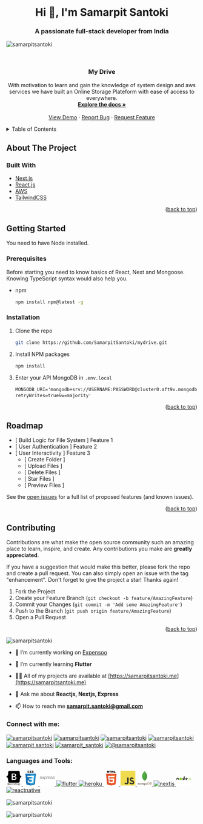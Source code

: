 <div id="top"></div>
<h1 align="center">Hi 👋, I'm Samarpit Santoki</h1>
<h3 align="center">A passionate full-stack developer from India</h3>

<p align="left"> <img src="https://komarev.com/ghpvc/?username=samarpitsantoki&label=Profile%20views&color=0e75b6&style=flat" alt="samarpitsantoki" /> </p>

<!-- PROJECT LOGO -->
<br />
<div align="center">
  

<h3 align="center">My Drive</h3>

  <p align="center">
    With motivation to learn and gain the knowledge of system design and aws services we have built an Online Storage Plateform with ease of access to everywhere.
    <br />
    <a href="https://github.com/SamarpitSantoki/mydrive"><strong>Explore the docs »</strong></a>
    <br />
    <br />
    <a href="https://mydrive-mu.vercel.app/">View Demo</a>
    ·
    <a href="https://github.com/SamarpitSantoki/mydrive/issues">Report Bug</a>
    ·
    <a href="https://github.com/SamarpitSantoki/mydrive/issues">Request Feature</a>
  </p>
</div>

<!-- TABLE OF CONTENTS -->
<details>
  <summary>Table of Contents</summary>
  <ol>
    <li>
      <a href="#about-the-project">About The Project</a>
      <ul>
        <li><a href="#built-with">Built With</a></li>
      </ul>
    </li>
    <li>
      <a href="#getting-started">Getting Started</a>
      <ul>
        <li><a href="#prerequisites">Prerequisites</a></li>
        <li><a href="#installation">Installation</a></li>
      </ul>
    </li>
    <li><a href="#usage">Usage</a></li>
    <li><a href="#roadmap">Roadmap</a></li>
    <li><a href="#contributing">Contributing</a></li>
    <li><a href="#license">License</a></li>
    <li><a href="#contact">Contact</a></li>
    <li><a href="#acknowledgments">Acknowledgments</a></li>
  </ol>
</details>

<!-- ABOUT THE PROJECT -->

## About The Project

<!-- [![Product Name Screen Shot][product-screenshot]](https://medi-care2-0.vercel.app/) -->
<!-- 
<p align="right">(<a href="#top">back to top</a>)</p> -->

### Built With

- [Next.js](https://nextjs.org/)
- [React.js](https://reactjs.org/)
- [AWS](https://aws.amazon.com/)
- [TailwindCSS](https://tailwindcss.com/)

<p align="right">(<a href="#top">back to top</a>)</p>

<!-- GETTING STARTED -->

## Getting Started

You need to have Node installed.

### Prerequisites

Before starting you need to know basics of React, Next and Mongoose. Knowing TypeScript syntax would also help you.

- npm
  ```sh
  npm install npm@latest -g
  ```

### Installation

1. Clone the repo
   ```sh
   git clone https://github.com/SamarpitSantoki/mydrive.git
   ```
2. Install NPM packages
   ```sh
   npm install
   ```
3. Enter your API MongoDB in `.env.local`
   ```env
   MONGODB_URI='mongodb+srv://USERNAME:PASSWORD@cluster0.aft9v.mongodb.net/DBNAME?retryWrites=true&w=majority'
   ```

<p align="right">(<a href="#top">back to top</a>)</p>

<!-- ROADMAP -->

## Roadmap

- [ Build Logic for File System ] Feature 1
- [ User Authentication ] Feature 2
- [ User Interactivity ] Feature 3
  - [ Create Folder ]
  - [ Upload Files ]
  - [ Delete Files ]
  - [ Star Files ]
  - [ Preview Files ]

See the [open issues](https://github.com/SamarpitSantoki/mydrive/issues) for a full list of proposed features (and known issues).

<p align="right">(<a href="#top">back to top</a>)</p>

<!-- CONTRIBUTING -->

## Contributing

Contributions are what make the open source community such an amazing place to learn, inspire, and create. Any contributions you make are **greatly appreciated**.

If you have a suggestion that would make this better, please fork the repo and create a pull request. You can also simply open an issue with the tag "enhancement".
Don't forget to give the project a star! Thanks again!

1. Fork the Project
2. Create your Feature Branch (`git checkout -b feature/AmazingFeature`)
3. Commit your Changes (`git commit -m 'Add some AmazingFeature'`)
4. Push to the Branch (`git push origin feature/AmazingFeature`)
5. Open a Pull Request

<p align="right">(<a href="#top">back to top</a>)</p>

<!-- CONTACT -->

<p align="left"> <img src="https://komarev.com/ghpvc/?username=samarpitsantoki&label=Profile%20views&color=0e75b6&style=flat" alt="samarpitsantoki" /> </p>

- 🔭 I’m currently working on [Expensoo](https://github.com/SamarpitSantoki/expensoo)

- 🌱 I’m currently learning **Flutter**

- 👨‍💻 All of my projects are available at [https://samarpitsantoki.me](https://samarpitsantoki.me)

- 💬 Ask me about **Reactjs, Nextjs, Express**

- 📫 How to reach me **samarpit.santoki@gmail.com**

<h3 align="left">Connect with me:</h3>
<p align="left">
<a href="https://codepen.io/samarpitsantoki" target="blank"><img align="center" src="https://raw.githubusercontent.com/rahuldkjain/github-profile-readme-generator/master/src/images/icons/Social/codepen.svg" alt="samarpitsantoki" height="30" width="40" /></a>
<a href="https://dev.to/samarpitsantoki" target="blank"><img align="center" src="https://raw.githubusercontent.com/rahuldkjain/github-profile-readme-generator/master/src/images/icons/Social/devto.svg" alt="samarpitsantoki" height="30" width="40" /></a>
<a href="https://twitter.com/samarpitsantoki" target="blank"><img align="center" src="https://raw.githubusercontent.com/rahuldkjain/github-profile-readme-generator/master/src/images/icons/Social/twitter.svg" alt="samarpitsantoki" height="30" width="40" /></a>
<a href="https://linkedin.com/in/samarpitsantoki" target="blank"><img align="center" src="https://raw.githubusercontent.com/rahuldkjain/github-profile-readme-generator/master/src/images/icons/Social/linked-in-alt.svg" alt="samarpitsantoki" height="30" width="40" /></a>
<a href="https://fb.com/samarpit santoki" target="blank"><img align="center" src="https://raw.githubusercontent.com/rahuldkjain/github-profile-readme-generator/master/src/images/icons/Social/facebook.svg" alt="samarpit santoki" height="30" width="40" /></a>
<a href="https://instagram.com/samarpit_santoki" target="blank"><img align="center" src="https://raw.githubusercontent.com/rahuldkjain/github-profile-readme-generator/master/src/images/icons/Social/instagram.svg" alt="samarpit_santoki" height="30" width="40" /></a>
<a href="https://medium.com/@samarpitsantoki" target="blank"><img align="center" src="https://raw.githubusercontent.com/rahuldkjain/github-profile-readme-generator/master/src/images/icons/Social/medium.svg" alt="@samarpitsantoki" height="30" width="40" /></a>
</p>

<h3 align="left">Languages and Tools:</h3>
<p align="left"> <a href="https://getbootstrap.com" target="_blank" rel="noreferrer"> <img src="https://raw.githubusercontent.com/devicons/devicon/master/icons/bootstrap/bootstrap-plain-wordmark.svg" alt="bootstrap" width="40" height="40"/> </a> <a href="https://www.w3schools.com/css/" target="_blank" rel="noreferrer"> <img src="https://raw.githubusercontent.com/devicons/devicon/master/icons/css3/css3-original-wordmark.svg" alt="css3" width="40" height="40"/> </a> <a href="https://expressjs.com" target="_blank" rel="noreferrer"> <img src="https://raw.githubusercontent.com/devicons/devicon/master/icons/express/express-original-wordmark.svg" alt="express" width="40" height="40"/> </a> <a href="https://flutter.dev" target="_blank" rel="noreferrer"> <img src="https://www.vectorlogo.zone/logos/flutterio/flutterio-icon.svg" alt="flutter" width="40" height="40"/> </a> <a href="https://heroku.com" target="_blank" rel="noreferrer"> <img src="https://www.vectorlogo.zone/logos/heroku/heroku-icon.svg" alt="heroku" width="40" height="40"/> </a> <a href="https://www.w3.org/html/" target="_blank" rel="noreferrer"> <img src="https://raw.githubusercontent.com/devicons/devicon/master/icons/html5/html5-original-wordmark.svg" alt="html5" width="40" height="40"/> </a> <a href="https://developer.mozilla.org/en-US/docs/Web/JavaScript" target="_blank" rel="noreferrer"> <img src="https://raw.githubusercontent.com/devicons/devicon/master/icons/javascript/javascript-original.svg" alt="javascript" width="40" height="40"/> </a> <a href="https://www.mongodb.com/" target="_blank" rel="noreferrer"> <img src="https://raw.githubusercontent.com/devicons/devicon/master/icons/mongodb/mongodb-original-wordmark.svg" alt="mongodb" width="40" height="40"/> </a> <a href="https://nextjs.org/" target="_blank" rel="noreferrer"> <img src="https://cdn.worldvectorlogo.com/logos/nextjs-2.svg" alt="nextjs" width="40" height="40"/> </a> <a href="https://nodejs.org" target="_blank" rel="noreferrer"> <img src="https://raw.githubusercontent.com/devicons/devicon/master/icons/nodejs/nodejs-original-wordmark.svg" alt="nodejs" width="40" height="40"/> </a> <a href="https://reactnative.dev/" target="_blank" rel="noreferrer"> <img src="https://reactnative.dev/img/header_logo.svg" alt="reactnative" width="40" height="40"/> </a> </p>

<p><img align="center" src="https://github-readme-stats.vercel.app/api/top-langs?username=samarpitsantoki&show_icons=true&locale=en&layout=compact" alt="samarpitsantoki" /></p>

<p><img align="center" src="https://github-readme-streak-stats.herokuapp.com/?user=samarpitsantoki&" alt="samarpitsantoki" /></p>

[contributors-shield]: https://img.shields.io/github/contributors/SamarpitSantoki/MediCare2.0.svg?style=for-the-badge
[contributors-url]: https://github.com/SamarpitSantoki/MediCare2.0/graphs/contributors
[forks-shield]: https://img.shields.io/github/forks/SamarpitSantoki/MediCare2.0.svg?style=for-the-badge
[forks-url]: https://github.com/SamarpitSantoki/MediCare2.0/network/members
[stars-shield]: https://img.shields.io/github/stars/SamarpitSantoki/MediCare2.0.svg?style=for-the-badge
[stars-url]: https://github.com/SamarpitSantoki/MediCare2.0/stargazers
[issues-shield]: https://img.shields.io/github/issues/SamarpitSantoki/MediCare2.0.svg?style=for-the-badge
[issues-url]: https://github.com/SamarpitSantoki/MediCare2.0/issues
[license-shield]: https://img.shields.io/github/license/SamarpitSantoki/MediCare2.0.svg?style=for-the-badge
[license-url]: https://github.com/SamarpitSantoki/MediCare2.0/blob/master/LICENSE.txt
[linkedin-shield]: https://img.shields.io/badge/-LinkedIn-black.svg?style=for-the-badge&logo=linkedin&colorB=555
[linkedin-url]: https://linkedin.com/in/samarpit-santoki-9715441b8/
[product-screenshot]: public/images/frontpage.png